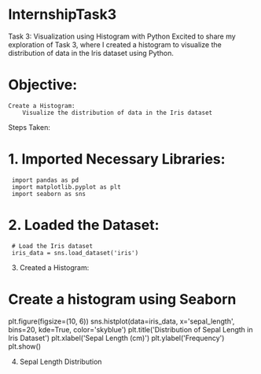 # InternshipTask3
 Task 3: Visualization using Histogram with Python  Excited to share my exploration of Task 3, where I created a histogram to visualize the distribution of data in the Iris dataset using Python. 
# Objective:

    Create a Histogram:
        Visualize the distribution of data in the Iris dataset

Steps Taken:

# 1. Imported Necessary Libraries:
     import pandas as pd 
     import matplotlib.pyplot as plt
     import seaborn as sns

# 2. Loaded the Dataset:
     # Load the Iris dataset
     iris_data = sns.load_dataset('iris')

3. Created a Histogram:
# Create a histogram using Seaborn
  plt.figure(figsize=(10, 6))
  sns.histplot(data=iris_data, x='sepal_length', bins=20, kde=True, color='skyblue')
  plt.title('Distribution of Sepal Length in Iris Dataset')
  plt.xlabel('Sepal Length (cm)')
  plt.ylabel('Frequency')
  plt.show()


4. Sepal Length Distribution
